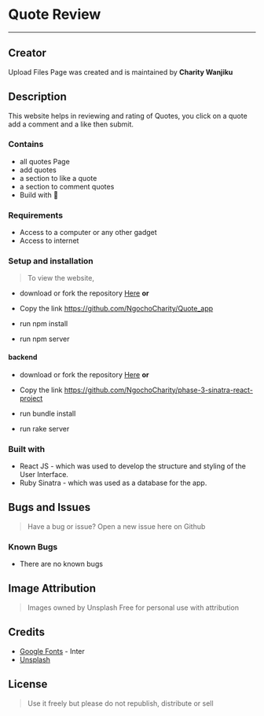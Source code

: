 # Quote Review

***

## Creator

Upload Files Page was created and is maintained by **Charity Wanjiku**

## Description

This website helps in reviewing and rating of Quotes, you click on a quote add a comment and a like then submit.

### Contains

* all quotes Page
* add quotes
* a section to like a quote
* a section to comment quotes
* Build with :smiling_face_with_three_hearts:

### Requirements

* Access to  a computer or any other gadget
* Access to internet

### Setup and installation

> To view the website,

* download or fork the repository [Here](https://github.com/123Marion/quote_app) **or**
* Copy the link <https://github.com/NgochoCharity/Quote_app>

* run npm install

* run npm server

#### backend

* download or fork the repository [Here](https://github.com/123Marion/phase-3-sinatra-react-project) **or**
* Copy the link <https://github.com/NgochoCharity/phase-3-sinatra-react-project>

* run bundle install

* run rake server

### Built with

* React JS - which was used to develop the structure and styling of the User Interface.
* Ruby Sinatra - which was used as a database for the app.

## Bugs and Issues

>Have a bug or issue? Open a new issue here on Github

### Known Bugs

* There are no known bugs

## Image Attribution

>Images owned by Unsplash
>Free for personal use with attribution

## Credits

* [Google Fonts](https://fonts.google.com/) - Inter
* [Unsplash](https://unsplash.com/)

## License

> Use it freely but please do not republish, distribute or sell
